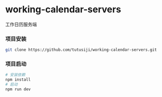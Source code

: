# working-calendar-servers
工作日历服务端

### 项目安装

```sh
git clone https://github.com/tutusiji/working-calendar-servers.git
```

### 项目启动

```sh
# 安装依赖
npm install
# 启动
npm run dev
```